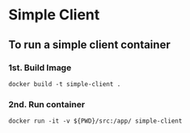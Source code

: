 # Simple Client

## To run a simple client container

### 1st. Build Image
```
docker build -t simple-client . 
```
### 2nd. Run container
```
docker run -it -v ${PWD}/src:/app/ simple-client
```